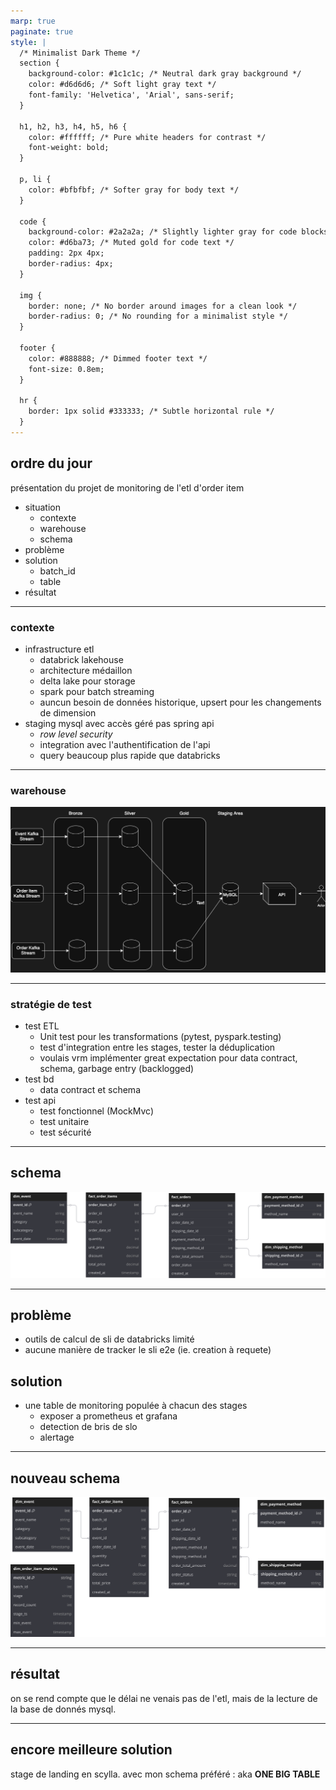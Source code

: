 ```yaml
---
marp: true
paginate: true
style: |
  /* Minimalist Dark Theme */
  section {
    background-color: #1c1c1c; /* Neutral dark gray background */
    color: #d6d6d6; /* Soft light gray text */
    font-family: 'Helvetica', 'Arial', sans-serif;
  }

  h1, h2, h3, h4, h5, h6 {
    color: #ffffff; /* Pure white headers for contrast */
    font-weight: bold;
  }

  p, li {
    color: #bfbfbf; /* Softer gray for body text */
  }

  code {
    background-color: #2a2a2a; /* Slightly lighter gray for code blocks */
    color: #d6ba73; /* Muted gold for code text */
    padding: 2px 4px;
    border-radius: 4px;
  }

  img {
    border: none; /* No border around images for a clean look */
    border-radius: 0; /* No rounding for a minimalist style */
  }

  footer {
    color: #888888; /* Dimmed footer text */
    font-size: 0.8em;
  }

  hr {
    border: 1px solid #333333; /* Subtle horizontal rule */
  }
---
```


## ordre du jour

présentation du projet de monitoring de l'etl d'order item

- situation
  - contexte
  - warehouse
  - schema
- problème
- solution
  - batch_id
  - table
- résultat

---

### contexte

- infrastructure etl
  - databrick lakehouse
  - architecture médaillon
  - delta lake pour storage
  - spark pour batch streaming
  - auncun besoin de données historique, upsert pour les changements de dimension
- staging mysql avec accès géré pas spring api
  - <i>row level security</i>
  - integration avec l'authentification de l'api
  - query beaucoup plus rapide que databricks

---

### warehouse

<img src="system.drawio.png" />

---

### stratégie de test
- test ETL
  - Unit test pour les transformations (pytest, pyspark.testing)
  - test d'integration entre les stages, tester la déduplication
  - voulais vrm implémenter great expectation pour data contract, schema, garbage entry (backlogged)
- test bd
  - data contract et schema
- test api
  - test fonctionnel (MockMvc)
  - test unitaire
  - test sécurité

---

## schema

<img src="double-star.svg"/>

---

## problème

- outils de calcul de sli de databricks limité
- aucune manière de tracker le sli e2e (ie. creation à requete)

## solution

- une table de monitoring populée à chacun des stages
  - exposer a prometheus et grafana
  - detection de bris de slo
  - alertage

---

## nouveau schema

<img src="monitoring-table.svg"/>

---

## résultat

on se rend compte que le délai ne venais pas de l'etl, mais de la lecture de la base de donnés mysql.

---

## encore meilleure solution

stage de landing en scylla.
avec mon schema préféré :
aka <b>ONE BIG TABLE</b>
